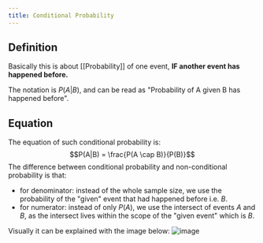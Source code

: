 ```yaml
---
title: Conditional Probability
---
```


## Definition
Basically this is about [[Probability]] of one event, **IF another event has happened before.**

The notation is $P(A | B)$, and can be read as "Probability of A given B has happened before".

## Equation
The equation of such conditional probability is:
$$P(A|B) = \frac{P(A \cap B)}{P(B)}$$
The difference between conditional probability and non-conditional probability is that:
 - for denominator: instead of the whole sample size, we use the probability of the "given" event that had happened before i.e. $B$.
 - for numerator: instead of only $P(A)$, we use the intersect of events $A$ and $B$, as the intersect lives within the scope of the "given event" which is $B$.

Visually it can be explained with the image below: ![image](https://cnx.org/resources/84e1eeb22e5a2c244ec545bb8ea75d779c5c810b/fig-ch03_11_07.jpg)